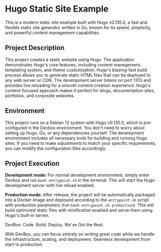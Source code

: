 # Hugo Static Site Example

This is a modern static site example built with Hugo v0.135.0, a fast and flexible static site generator written in Go, known for its speed, simplicity, and powerful content management capabilities.

## Project Description

This project creates a static website using Hugo. The application demonstrates Hugo's core features, including content management, templating system, and theme customization. Hugo's blazing-fast build process allows you to generate static HTML files that can be deployed to any web server or CDN. The development server listens on port 1313 and provides live reloading for a smooth content creation experience. Hugo's content-focused approach makes it perfect for blogs, documentation sites, portfolios, and corporate websites.

## Environment

This project runs on a Debian 12 system with Hugo v0.135.0, which is pre-configured in the Devbox environment. You don't need to worry about setting up Hugo, Go, or any dependencies yourself. The development environment includes all necessary tools for building and running Hugo sites. If you need to make adjustments to match your specific requirements, you can modify the configuration files accordingly.

## Project Execution

**Development mode:** For normal development environment, simply enter Devbox and run `bash entrypoint.sh` in the terminal. This will start the Hugo development server with live reload enabled.

**Production mode:** After release, the project will be automatically packaged into a Docker image and deployed according to the `entrypoint.sh` script with production parameters (run `bash entrypoint.sh production`). This will build optimized static files with minification enabled and serve them using Hugo's built-in server.


DevBox: Code. Build. Deploy. We've Got the Rest.

With DevBox, you can focus entirely on writing great code while we handle the infrastructure, scaling, and deployment. Seamless development from start to production. 
